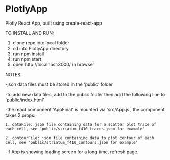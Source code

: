 # PlotlyApp
Plotly React App, built using create-react-app

TO INSTALL AND RUN:
1. clone repo into local folder
2. cd into PlotlyApp directory
2. run npm install
3. run npm start
4. open http://localhost:3000/ in browser

NOTES:

-json data files must be stored in the 'public' folder

-to add new data files, add to the public folder then add the following line to 'public/index.html' <link rel="application/json" href="%PUBLIC_URL%/[name_of_file].json">

-the react component 'AppFinal' is mounted via 'src/App.js', the component takes 2 props:
    
    1. dataFile: json file containing data for a scatter plot trace of each cell, see 'public/striatum_f410_traces.json for example'
    
    2. contourFile: json file containing data to plot contour of each cell, see 'public/striatum_f410_contours.json for example'

-if App is showing loading screen for a long time, refresh page.